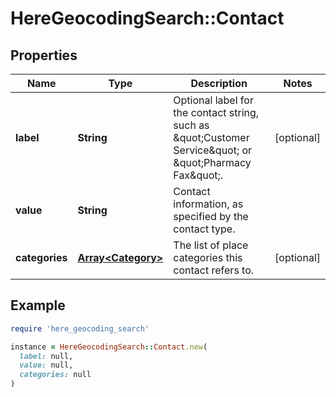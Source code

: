 # HereGeocodingSearch::Contact

## Properties

| Name | Type | Description | Notes |
| ---- | ---- | ----------- | ----- |
| **label** | **String** | Optional label for the contact string, such as \&quot;Customer Service\&quot; or \&quot;Pharmacy Fax\&quot;. | [optional] |
| **value** | **String** | Contact information, as specified by the contact type. |  |
| **categories** | [**Array&lt;Category&gt;**](Category.md) | The list of place categories this contact refers to. | [optional] |

## Example

```ruby
require 'here_geocoding_search'

instance = HereGeocodingSearch::Contact.new(
  label: null,
  value: null,
  categories: null
)
```

